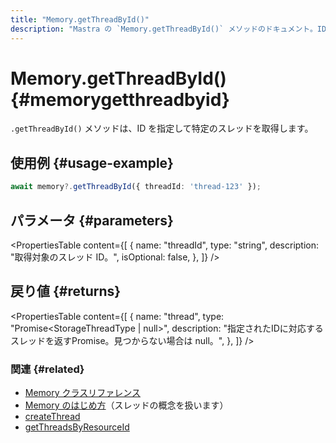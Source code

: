 ```yaml
---
title: "Memory.getThreadById()"
description: "Mastra の `Memory.getThreadById()` メソッドのドキュメント。ID によって特定のスレッドを取得します。"
---
```


# Memory.getThreadById() \{#memorygetthreadbyid\}

`.getThreadById()` メソッドは、ID を指定して特定のスレッドを取得します。

## 使用例 \{#usage-example\}

```typescript
await memory?.getThreadById({ threadId: 'thread-123' });
```

## パラメータ \{#parameters\}

<PropertiesTable
  content={[
{
name: "threadId",
type: "string",
description: "取得対象のスレッド ID。",
isOptional: false,
},
]}
/>

## 戻り値 \{#returns\}

<PropertiesTable
  content={[
{
name: "thread",
type: "Promise<StorageThreadType | null>",
description: "指定されたIDに対応するスレッドを返すPromise。見つからない場合は null。",
},
]}
/>

### 関連 \{#related\}

* [Memory クラスリファレンス](/docs/reference/memory)
* [Memory のはじめ方](/docs/memory/overview)（スレッドの概念を扱います）
* [createThread](/docs/reference/memory/createThread)
* [getThreadsByResourceId](/docs/reference/memory/getThreadsByResourceId)